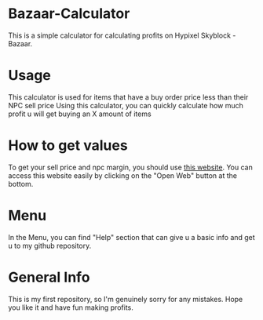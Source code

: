 # Bazaar-Calculator
This is a simple calculator for calculating profits on Hypixel Skyblock - Bazaar. 

# Usage
This calculator is used for items that have a buy order price less than their NPC sell price
Using this calculator, you can quickly calculate how much profit u will get buying an X amount of items

# How to get values
To get your sell price and npc margin, you should use [this website](https://www.skyblock.bz/npc). You can access this website easily by clicking on the "Open Web" button at the bottom.

# Menu
In the Menu, you can find "Help" section that can give u a basic info and get u to my github repository.

# General Info
This is my first repository, so I'm genuinely sorry for any mistakes. Hope you like it and have fun making profits.